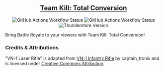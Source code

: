 <div align="center">

## [Team Kill: Total Conversion](https://thunderstore.io/c/content-warning/p/www_Day_Dream/TKTotalConversion/)
![GitHub Actions Workflow Status](https://img.shields.io/github/actions/workflow/status/wwwDayDream/TKTotalConversion/release.yml?style=plastic&label=release)
![GitHub Actions Workflow Status](https://img.shields.io/github/actions/workflow/status/wwwDayDream/TKTotalConversion/build.yml?style=plastic)
![Thunderstore Version](https://img.shields.io/thunderstore/v/www_Day_Dream/TKTotalConversion?style=plastic&logo=thunderstore)
</div>
Bring Battle Royale to your viewers with Team Kill: Total Conversion!


### Credits & Attributions
"VN-1 Laser Rifle" is adapted from [VN-1 Infantry Rifle](https://skfb.ly/oFoHB) by captain_tronix and is licensed under [Creative Commons Attribution](http://creativecommons.org/licenses/by/4.0/).